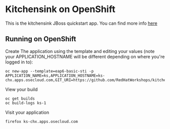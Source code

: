 Kitchensink on OpenShift
=========================

This is the kitchensink JBoss quickstart app.  You can find more info [here](http://www.jboss.org/jdf/quickstarts/jboss-as-quickstart/guide/KitchensinkQuickstart/)

Running on OpenShift
--------------------

Create The application using the template and editing your values (note your APPLICATION_HOSTNAME will be different depending on where you're logged in to):

```
oc new-app --template=eap6-basic-sti -p APPLICATION_NAME=ks,APPLICATION_HOSTNAME=ks-chx.apps.osecloud.com,GIT_URI=https://github.com/RedHatWorkshops/kitchensink,GIT_REF="",GIT_CONTEXT_DIR=""
```

View your build

    oc get builds
    oc build-logs ks-1

Visit your application
```
firefox ks-chx.apps.osecloud.com
```
